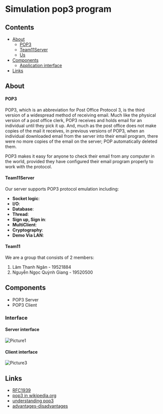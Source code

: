 # Simulation pop3 program


## Contents <!-- omit in toc -->
  - [About](#about)
    - [POP3](#POP3)
    - [Team11Server](#Team11Server)
    - [Us](#Team11)
  - [Components](#components)
    - [Application interface](#Interface)
  - [Links](#links)

## About

#### POP3

POP3, which is an abbreviation for Post Office Protocol 3, is the third version of a widespread method of receiving email. Much like the physical version of a post office clerk, POP3 receives and holds email for an individual until they pick it up. And, much as the post office does not make copies of the mail it receives, in previous versions of POP3, when an individual downloaded email from the server into their email program, there were no more copies of the email on the server; POP automatically deleted them.

POP3 makes it easy for anyone to check their email from any computer in the world, provided they have configured their email program properly to work with the protocol.

#### Team11Server

Our server supports POP3 protocol emulation including:
- **Socket logic**:
- **I/O**:
- **Database**:
- **Thread**:
- **Sign up, Sign in**:
- **MultiClient**:
- **Cryptography**:
- **Demo Via LAN**:

#### Team11
We are a group that consists of 2 members:
1. Lâm Thanh Ngân - 19521884
2. Nguyễn Ngọc Quỳnh Giang - 19520500
## Components

- POP3 Server
- POP3 Client

### Interface
#### Server interface
![Picture1](https://user-images.githubusercontent.com/60861471/125036707-803f3980-e0bd-11eb-9747-dc4619e3b73c.png)
#### Client interface
![Picture3](https://user-images.githubusercontent.com/60861471/125036846-aa90f700-e0bd-11eb-81bb-99d768d98c13.png)

## Links

- [RFC1939](https://tools.ietf.org/rfc/rfc1939.txt)
- [pop3 in wikipedia.org](https://en.wikipedia.org/wiki/Post_Office_Protocol5)
- [understanding pop3](https://www.2brightsparks.com/resources/articles/understanding-post-office-protocol-pop3.html)
- [advantages-disadvantages](https://reliconstech.com/blog/imap-vs-pop3-advantages-disadvantages/)
